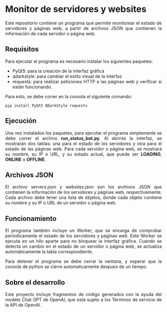 
<div style="text-align: justify">

# Monitor de servidores y websites
Este repositorio contiene un programa que permite monitorear el estado de servidores y páginas web, a partir de archivos JSON que contienen la información de cada servidor o página web.

## Requisitos
Para ejecutar el programa es necesario instalar los siguientes paquetes:

- PyQt5: para la creación de la interfaz gráfica
- qdarkstyle: para cambiar el estilo visual de la interfaz
- requests: para realizar peticiones HTTP a las páginas web y verificar si están funcionando.

Para esto, se debe correr en la consola el siguiente comando:

`pip install PyQt5 QDarkStyle requests`

## Ejecución
Una vez instalados los paquetes, para ejecutar el programa simplemente se debe correr el archivo **run_status_bot.py**. Al abrirse la interfaz, se mostrarán dos tablas: una para el estado de los servidores y otra para el estado de las páginas web. Para cada servidor o página web, se mostrará su nombre, su IP o URL, y su estado actual, que puede ser **LOADING**, **ONLINE** o **OFFLINE**.

## Archivos JSON
El archivo servers.json y websites.json son los archivos JSON que contienen la información de los servidores y páginas web, respectivamente. Cada archivo debe tener una lista de objetos, donde cada objeto contiene su nombre y su IP o URL de un servidor o página web.

## Funcionamiento
El programa también incluye un Worker, que se encarga de comprobar periódicamente el estado de los servidores y páginas web. Este Worker se ejecuta en un hilo aparte para no bloquear la interfaz gráfica. Cuando se detecta un cambio en el estado de un servidor o página web, se actualiza automáticamente la tabla correspondiente.

Para detener el programa se debe cerrar la ventana, y esperar que la consola de python se cierre automaticamente despues de un tiempo.

## Sobre el desarrollo
Este proyecto incluye fragmentos de código generados con la ayuda del modelo Chat GPT de OpenAI, que está sujeto a los Términos de servicio de la API de OpenAI.

</div>
